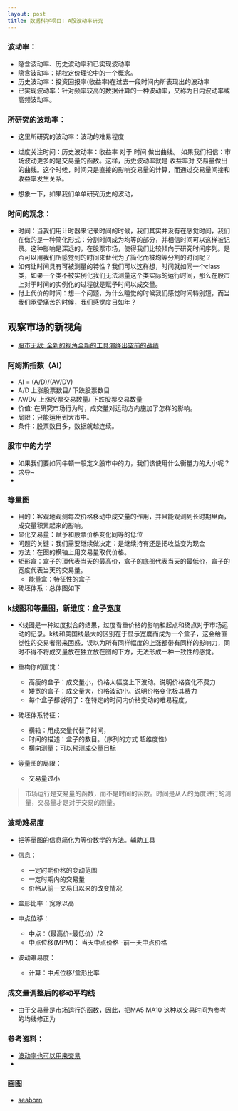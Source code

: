 ```yaml
---
layout: post
title: 数据科学项目: A股波动率研究
---
```


### 波动率：
- 隐含波动率、历史波动率和已实现波动率
- 隐含波动率：期权定价理论中的一个概念。
- 历史波动率：投资回报率(收益率)在过去一段时间内所表现出的波动率
- 已实现波动率：针对频率较高的数据计算的一种波动率，又称为日内波动率或高频波动率。

### 所研究的波动率：
- 这里所研究的波动率：波动的难易程度
- 过度关注时间：历史波动率：收益率 对于 时间 做出曲线。 如果我们相信：市场波动更多的是交易量的函数。这样，历史波动率就是 收益率对 交易量做出的曲线。这个时候，时间只是直接的影响交易量的计算，而通过交易量间接和收益率发生关系。

- 想象一下，如果我们单单研究历史的波动，


### 时间的观念：
- 时间：当我们用计时器来记录时间的时候，我们其实并没有在感觉时间，我们在做的是一种简化形式：分割时间成为均等的部分，并相信时间可以这样被记录。这种影响是深远的，在股票市场，使得我们比较倾向于研究时间序列。是否可以用我们所感觉到的时间来替代为了简化而被均等分割的时间呢？
- 如何让时间具有可被测量的特性？我们可以这样想，时间就如同一个class类，如果一个类不被实例化我们无法测量这个类实际的运行时间，那么在股市上对于时间的实例化的过程就是赋予时间以成交量。
- 付上代价的时间：想一个问题，为什么睡觉的时候我们感觉时间特别短，而当我们承受痛苦的时候，我们感觉度日如年？

## 观察市场的新视角
- [股市无敌: 全新的视角全新的工具演绎出空前的战绩](https://books.google.com.hk/books?id=pJ3yvdOkzHwC&pg=PA2&lpg=PA2&dq=%E9%87%8F%E5%AD%90%E5%8A%9B%E5%AD%A6+%E8%82%A1%E7%A5%A8&source=bl&ots=bF5K_vNT6R&sig=Db1fRxdviI7NmrCfSYz-qL3_dAc&hl=zh-CN&sa=X&ved=0ahUKEwiH25Gm_8zLAhUHn5QKHZhcANAQ6AEIJzAC#v=onepage&q=%E9%87%8F%E5%AD%90%E5%8A%9B%E5%AD%A6%20%E8%82%A1%E7%A5%A8&f=false)

### 阿姆斯指数（AI）
- AI = (A/D)/(AV/DV)
- A/D 上涨股票数目/ 下跌股票数目
- AV/DV 上涨股票交易数量/ 下跌股票交易数量
- 价值: 在研究市场行为时，成交量对运动方向施加了怎样的影响。
- 局限：只能运用到大市中。
- 条件：股票数目多，数据就越连续。

### 股市中的力学
- 如果我们要如同牛顿一般定义股市中的力，我们该使用什么衡量力的大小呢？
- 求导~
- 

### 等量图
- 目的：客观地观测每次价格移动中成交量的作用，并且能观测到长时期里面，成交量积累起来的影响。
- 显化交易量：赋予和股票价格变化同等的低位
- 问题的关键：我们需要继续做决定：是继续持有还是把收益变为现金
- 方法：在图的横轴上用交易量取代价格。
- 矩形盒：盒子的頂代表当天的最高价，盒子的底部代表当天的最低价，盒子的宽度代表当天的交易量。
	+ 能量盒：特征性的盒子
- 砖坯体系：总体图如下




### k线图和等量图，新维度：盒子宽度
- K线图是一种过度拟合的结果，过度看重价格的影响和起点和终点对于市场运动的记录。k线和美国线最大的区别在于显示宽度而成为一个盒子，这会给直觉性的交易者带来困惑，误以为所有同样幅度的上涨都带有同样的影响力，同时不得不将成交量放在独立放在图的下方，无法形成一种一致性的感觉。
- 重构你的直觉：
	+ 高瘦的盒子：成交量小，价格大幅度上下波动。说明价格变化不费力
	+ 矮宽的盒子：成交量大，价格波动小。说明价格变化极其费力
	+ 每个盒子都说明了：在特定的时间内价格变动的难易程度。
- 砖坯体系特征：
	+ 横轴：用成交量代替了时间，
	+ 时间的描述：盒子的数目。（序列的方式 超维度性）
	+ 横向测量：可以预测成交量目标

- 等量图的局限：
	+ 交易量过小

> 市场运行是交易量的函数，而不是时间的函数。时间是从人的角度进行的测量，交易量才是对于交易的测量。

###  波动难易度
- 把等量图的信息简化为等价数学的方法。辅助工具
- 信息：
	- 一定时期价格的变动范围
	- 一定时期内的交易量
	- 价格从前一交易日以来的改变情况
- 盒形比率：宽除以高
- 中点位移：
	- 中点：（最高价-最低价）/2
	- 中点位移(MPM)： 当天中点价格 -前一天中点价格

- 波动难易度：
	- 计算：中点位移/盒形比率

 ### 成交量调整后的移动平均线
 - 由于交易量是市场运行的函数，因此，把MA5 MA10 这种以交易时间为参考的均线修正为

### 参考资料：
- [波动率也可以用来交易](http://www.xcf.cn/tt2/201402/t20140221_553063.htm)
- 

### 画图
- [seaborn](https://stanford.edu/~mwaskom/software/seaborn/generated/seaborn.boxplot.html)